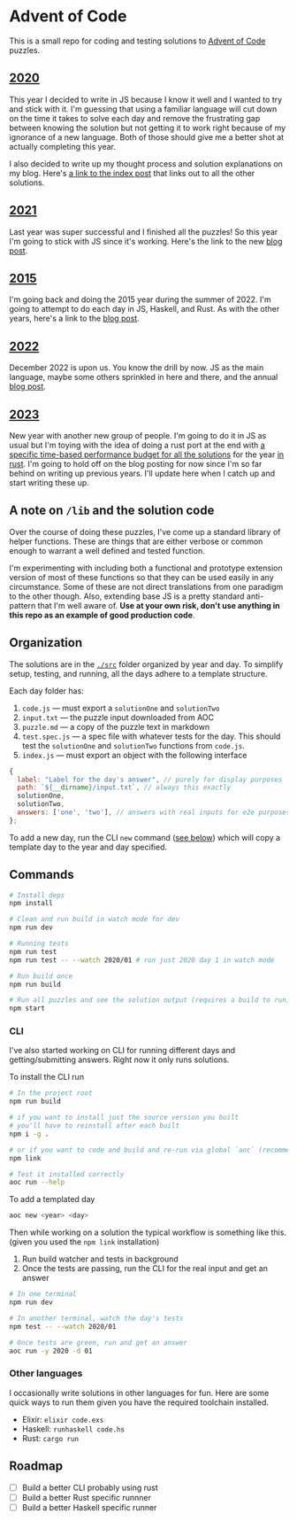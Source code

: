 # Advent of Code

This is a small repo for coding and testing solutions to [Advent of Code](https://adventofcode.com) puzzles.

## [2020](https://adventofcode.com/2020)

This year I decided to write in JS because I know it well and I wanted to try and stick with it. I'm guessing that using a familiar language will cut down on the time it takes to solve each day and remove the frustrating gap between knowing the solution but not getting it to work right because of my ignorance of a new language. Both of those should give me a better shot at actually completing this year.

I also decided to write up my thought process and solution explanations on my blog. Here's [a link to the index post](https://mkalvas.com/blog/aoc-2020) that links out to all the other solutions.

## [2021](https://adventofcode.com/2021)

Last year was super successful and I finished all the puzzles! So this year I'm going to stick with JS since it's working. Here's the link to the new [blog post](https://mkalvas.com/blog/aoc-2021).

## [2015](https://adventofcode.com/2015)

I'm going back and doing the 2015 year during the summer of 2022. I'm going to attempt to do each day in JS, Haskell, and Rust. As with the other years, here's a link to the [blog post](https://mkalvas.com/blog/aoc-2015).

## [2022](https://adventofcode.com/2022)

December 2022 is upon us. You know the drill by now. JS as the main language, maybe some others sprinkled in here and there, and the annual [blog post](https://mkalvas.com/blog/aoc-2022).

## [2023](https://adventofcode.com/2023)

New year with another new group of people. I'm going to do it in JS as usual but I'm toying with the idea of doing a rust port at the end with [a specific time-based performance budget for all the solutions](https://www.reddit.com/r/adventofcode/search/?q=all+in+under) for the year [in rust](https://www.reddit.com/r/adventofcode/comments/kpndj9/2020_rust_happy_new_year_reddit_i_wrote_up_my/). I'm going to hold off on the blog posting for now since I'm so far behind on writing up previous years. I'll update here when I catch up and start writing these up.

## A note on `/lib` and the solution code

Over the course of doing these puzzles, I've come up a standard library of helper functions. These are things that are either verbose or common enough to warrant a well defined and tested function.

I'm experimenting with including both a functional and prototype extension version of most of these functions so that they can be used easily in any circumstance. Some of these are not direct translations from one paradigm to the other though. Also, extending base JS is a pretty standard anti-pattern that I'm well aware of. **Use at your own risk, don't use anything in this repo as an example of good production code**.

## Organization

The solutions are in the [`./src`](src) folder organized by year and day. To simplify setup, testing, and running, all the days adhere to a template structure.

Each day folder has:

1. `code.js` — must export a `solutionOne` and `solutionTwo`
2. `input.txt` — the puzzle input downloaded from AOC
3. `puzzle.md` — a copy of the puzzle text in markdown
4. `test.spec.js` — a spec file with whatever tests for the day. This should test the `solutionOne` and `solutionTwo` functions from `code.js`.
5. `index.js` — must export an object with the following interface

```js
{
  label: "Label for the day's answer", // purely for display purposes
  path: `${__dirname}/input.txt`, // always this exactly
  solutionOne,
  solutionTwo,
  answers: ['one', 'two'], // answers with real inputs for e2e purposes
};
```

To add a new day, run the CLI `new` command ([see below](#cli)) which will copy a template day to the year and day specified.

## Commands

```sh
# Install deps
npm install

# Clean and run build in watch mode for dev
npm run dev

# Running tests
npm run test
npm run test -- --watch 2020/01 # run just 2020 day 1 in watch mode

# Run build once
npm run build

# Run all puzzles and see the solution output (requires a build to run)
npm start
```

### CLI

I've also started working on CLI for running different days and getting/submitting answers. Right now it only runs solutions.

To install the CLI run

```sh
# In the project root
npm run build

# if you want to install just the source version you built
# you'll have to reinstall after each built
npm i -g .

# or if you want to code and build and re-run via global `aoc` (recommended)
npm link

# Test it installed correctly
aoc run --help
```

To add a templated day

```sh
aoc new <year> <day>
```

Then while working on a solution the typical workflow is something like this. (given you used the `npm link` installation)

1. Run build watcher and tests in background
2. Once the tests are passing, run the CLI for the real input and get an answer

```sh
# In one terminal
npm run dev

# In another terminal, watch the day's tests
npm test -- --watch 2020/01

# Once tests are green, run and get an answer
aoc run -y 2020 -d 01
```

### Other languages

I occasionally write solutions in other languages for fun. Here are some quick ways to run them given you have the required toolchain installed.

- Elixir: `elixir code.exs`
- Haskell: `runhaskell code.hs`
- Rust: `cargo run`

## Roadmap

- [ ] Build a better CLI probably using rust
- [ ] Build a better Rust specific runnner
- [ ] Build a better Haskell specific runner
